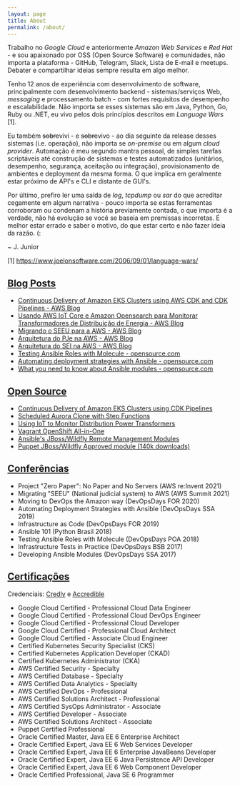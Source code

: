 ```yaml
---
layout: page
title: About
permalink: /about/
---
```


Trabalho no *Google Cloud* e anteriormente *Amazon Web Services* e *Red Hat* - e sou apaixonado por OSS (Open Source Software) e comunidades, não importa a plataforma - GitHub, Telegram, Slack, Lista de E-mail e meetups. Debater e compartilhar ideias sempre resulta em algo melhor.

Tenho 12 anos de experiência com desenvolvimento de software, principalmente com desenvolvimento backend - sistemas/serviços Web, *messaging* e processamento batch - com fortes requisitos de desempenho e escalabilidade. Não importa se esses sistemas são em Java, Python, Go, Ruby ou .NET, eu vivo pelos dois princípios descritos em *Language Wars* [1].

Eu também ~~sobre~~vivi - e ~~sobre~~vivo - ao dia seguinte da release desses sistemas (i.e. operação), não importa se *on-premise* ou em algum *cloud provider*. Automação é meu segundo mantra pessoal, de simples tarefas scriptáveis até construção de sistemas e testes automatizados (unitários, desempenho, segurança, aceitação ou integração), provisionamento de ambientes e deployment da mesma forma.  O que implica em geralmente estar próximo de API's e CLI e distante de GUI's.

Por último, prefiro ler uma saída de *log*, *tcpdump* ou *sar* do que acreditar cegamente em algum narrativa - pouco importa se estas ferramentas corroboram ou condenam a  história previamente contada, o que importa é a verdade, não há evolução se você se baseia em premissas incorretas. É melhor estar errado e saber o motivo, do que estar certo e não fazer ideia da razão. (:

~ J. Junior

[1] https://www.joelonsoftware.com/2006/09/01/language-wars/

## [Blog Posts](/blog-posts)

- [Continuous Delivery of Amazon EKS Clusters using AWS CDK and CDK Pipelines - AWS Blog](https://aws.amazon.com/blogs/containers/continuous-delivery-of-amazon-eks-clusters-using-aws-cdk-and-cdk-pipelines/)
- [Usando AWS IoT Core e Amazon Opensearch para Monitorar Transformadores de Distribuição de Energia - AWS Blog](https://aws.amazon.com/pt/blogs/aws-brasil/usando-aws-iot-core-e-amazon-opensearch-service-para-monitorar-transformadores-de-distribuicao-de-energia/)
- [Migrando o SEEU para a AWS - AWS Blog](https://aws.amazon.com/pt/blogs/aws-brasil/migracao-do-sistema-eletronico-de-execucao-unificado-seeu-para-aws/)
- [Arquitetura do PJe na AWS - AWS Blog](https://aws.amazon.com/pt/blogs/aws-brasil/arquitetura-do-pje-processo-judicial-eletronico-na-aws/)
- [Arquitetura do SEI na AWS - AWS Blog](https://aws.amazon.com/pt/blogs/aws-brasil/arquitetura-do-sei-sistema-eletronico-de-informacoes-na-aws/)
- [Testing Ansible Roles with Molecule - opensource.com](https://opensource.com/article/18/12/testing-ansible-roles-molecule)
- [Automating deployment strategies with Ansible - opensource.com](https://opensource.com/article/19/1/automating-deployment-strategies-ansible)
- [What you need to know about Ansible modules - opensource.com](https://opensource.com/article/19/3/developing-ansible-module)

## [Open Source](/open-source)

- [Continuous Delivery of Amazon EKS Clusters using CDK Pipelines](https://github.com/aws-samples/aws-cdk-pipelines-eks-cluster)
- [Scheduled Aurora Clone with Step Functions](https://github.com/aws-samples/aws-stepfunctions-aurora-clone)
- [Using IoT to Monitor Distribution Power Transformers](https://github.com/aws-samples/power-transformers-iot-kinesis-elasticsearch)
- [Vagrant OpenShift All-in-One](https://github.com/jairojunior/vagrant-openshift-aio)
- [Ansible's JBoss/Wildfly Remote Management Modules](https://github.com/jairojunior/ansible-role-jboss)
- [Puppet JBoss/Wildfly Approved module (140k downloads)](https://github.com/biemond/biemond-wildfly)

## [Conferências](/conferencias)

- Project "Zero Paper": No Paper and No Servers (AWS re:Invent 2021)
- Migrating "SEEU" (National judicial system) to AWS (AWS Summit 2021)
- Moving to DevOps the Amazon way (DevOpsDays FOR 2020)
- Automating Deployment Strategies with Ansible (DevOpsDays SSA 2019)
- Infrastructure as Code (DevOpsDays FOR 2019)
- Ansible 101 (Python Brasil 2018)
- Testing Ansible Roles with Molecule (DevOpsDays POA 2018)
- Infrastructure Tests in Practice (DevOpsDays BSB 2017) 
- Developing Ansible Modules (DevOpsDays SSA 2017)

## [Certificações](/certificacoes)

Credenciais: [Credly](https://www.credly.com/users/jairo-da-silva-junior/badges) e [Accredible](https://www.credential.net/profile/jairodasilvajunior/wallet)

- Google Cloud Certified - Professional Cloud Data Engineer
- Google Cloud Certified - Professional Cloud DevOps Engineer
- Google Cloud Certified - Professional Cloud Developer
- Google Cloud Certified - Professional Cloud Architect
- Google Cloud Certified - Associate Cloud Engineer
- Certified Kubernetes Security Specialist (CKS)
- Certified Kubernetes Application Developer (CKAD)
- Certified Kubernetes Administrator (CKA)
- AWS Certified Security - Specialty
- AWS Certified Database - Specialty
- AWS Certified Data Analytics - Specialty
- AWS Certified DevOps - Professional
- AWS Certified Solutions Architect - Professional
- AWS Certified SysOps Administrator - Associate
- AWS Certified Developer - Associate
- AWS Certified Solutions Architect - Associate
- Puppet Certified Professional
- Oracle Certified Master, Java EE 6 Enterprise Architect
- Oracle Certified Expert, Java EE 6 Web Services Developer
- Oracle Certified Expert, Java EE 6 Enterprise JavaBeans Developer
- Oracle Certified Expert, Java EE 6 Java Persistence API Developer
- Oracle Certified Expert, Java EE 6 Web Component Developer
- Oracle Certified Professional, Java SE 6 Programmer
